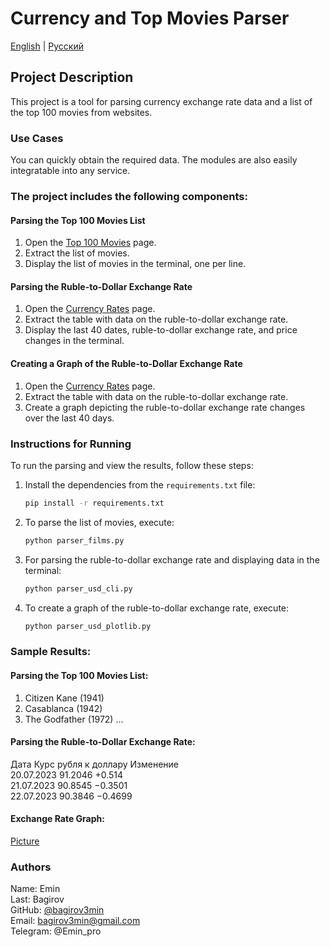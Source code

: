 # Currency and Top Movies Parser

[English](README.md) | [Русский](README-ru.md)

## Project Description

This project is a tool for parsing currency exchange rate data and a list of the top 100 movies from websites.

### Use Cases

You can quickly obtain the required data. The modules are also easily integratable into any service.

### The project includes the following components:

#### Parsing the Top 100 Movies List

1. Open the [Top 100 Movies](https://www.afi.com/afis-100-years-100-movies/) page.
2. Extract the list of movies.
3. Display the list of movies in the terminal, one per line.

#### Parsing the Ruble-to-Dollar Exchange Rate

1. Open the [Currency Rates](http://mfd.ru/currency/?currency=USD) page.
2. Extract the table with data on the ruble-to-dollar exchange rate.
3. Display the last 40 dates, ruble-to-dollar exchange rate, and price changes in the terminal.

#### Creating a Graph of the Ruble-to-Dollar Exchange Rate

1. Open the [Currency Rates](http://mfd.ru/currency/?currency=USD) page.
2. Extract the table with data on the ruble-to-dollar exchange rate.
3. Create a graph depicting the ruble-to-dollar exchange rate changes over the last 40 days.

### Instructions for Running

To run the parsing and view the results, follow these steps:

1. Install the dependencies from the `requirements.txt` file:

   ```bash
   pip install -r requirements.txt
   
2. To parse the list of movies, execute:
    ```bash
    python parser_films.py

3. For parsing the ruble-to-dollar exchange rate and displaying data in the terminal:
    ```bash
    python parser_usd_cli.py

4. To create a graph of the ruble-to-dollar exchange rate, execute:
    ```bash
    python parser_usd_plotlib.py

### Sample Results:

#### Parsing the Top 100 Movies List:
1. Citizen Kane (1941)
2. Casablanca (1942)
3. The Godfather (1972)
...

#### Parsing the Ruble-to-Dollar Exchange Rate:

Дата        Курс рубля к доллару  Изменение <br>
20.07.2023  91.2046               +0.514 <br>
21.07.2023  90.8545               −0.3501 <br>
22.07.2023  90.3846               −0.4699 <br>

#### Exchange Rate Graph:

[Picture](image%2Ffigure.png)

### Authors

Name: Emin <br>
Last: Bagirov <br>
GitHub: [@bagirov3min](https://github.com/bagirov3min) <br>
Email: bagirov3min@gmail.com <br>
Telegram: @Emin_pro <br>
